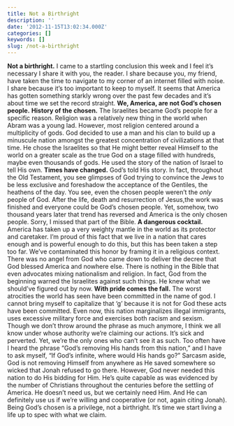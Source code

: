 ```yaml
---
title: Not a Birthright
description: ''
date: '2012-11-15T13:02:34.000Z'
categories: []
keywords: []
slug: /not-a-birthright
---
```

**Not a birthright.** I came to a startling conclusion this week and I feel it’s necessary I share it with you, the reader. I share because you, my friend, have taken the time to navigate to my corner of an internet filled with noise. I share because it’s too important to keep to myself. It seems that America has gotten something starkly wrong over the past few decades and it’s about time we set the record straight. **We, America, are not God’s chosen people.**
**History of the chosen.** The Israelites became God’s people for a specific reason. Religion was a relatively new thing in the world when Abram was a young lad. However, most religion centered around a multiplicity of gods. God decided to use a man and his clan to build up a minuscule nation amongst the greatest concentration of civilizations at that time. He chose the Israelites so that He might better reveal Himself to the world on a greater scale as the true God on a stage filled with hundreds, maybe even thousands of gods. He used the story of the nation of Israel to tell His own.
**Times have changed.** God’s told His story. In fact, throughout the Old Testament, you see glimpses of God trying to convince the Jews to be less exclusive and foreshadow the acceptance of the Gentiles, the heathens of the day. You see, even the chosen people weren’t the _only_ people of God. After the life, death and resurrection of Jesus,the work was finished and everyone could be God’s chosen people. Yet, somehow, two thousand years later that trend has reversed and America is the only chosen people. Sorry, I missed that part of the Bible.
**A dangerous cocktail.** America has taken up a very weighty mantle in the world as its protector and caretaker. I’m proud of this fact that we live in a nation that cares enough and is powerful enough to do this, but this has been taken a step too far. We’ve contaminated this honor by framing it in a religious context. There was no angel from God who came down to deliver the decree that God blessed America and nowhere else. There is nothing in the Bible that even advocates mixing nationalism and religion. In fact, God from the beginning warned the Israelites against such things. He knew what we should’ve figured out by now.
**With pride comes the fall.** The worst atrocities the world has seen have been committed in the name of god. I cannot bring myself to capitalize that ‘g’ because it is not for God these acts have been committed. Even now, this nation marginalizes illegal immigrants, uses excessive military force and exercises both racism and sexism. Though we don’t throw around the phrase as much anymore, I think we all know under whose authority we’re claiming our actions. It’s sick and perverted. Yet, we’re the only ones who can’t see it as such.
Too often have I heard the phrase “God’s removing His hands from this nation,” and I have to ask myself, “If God’s infinite, where would His hands go?” Sarcasm aside, God is not removing Himself from anywhere as He saved somewhere so wicked that Jonah refused to go there. However, God never needed this nation to do His bidding for Him. He’s quite capable as was evidenced by the number of Christians throughout the centuries before the settling of America. He doesn’t need us, but we certainly need Him. And He can definitely use us if we’re willing and cooperative (or not, again citing Jonah). Being God’s chosen is a privilege, not a birthright. It’s time we start living a life up to spec with what we claim.
